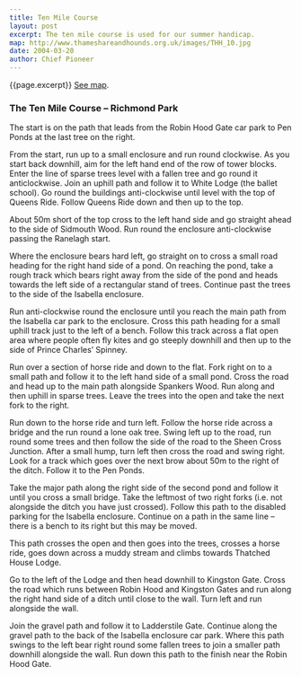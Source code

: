 ```yaml
---
title: Ten Mile Course
layout: post
excerpt: The ten mile course is used for our summer handicap.
map: http://www.thameshareandhounds.org.uk/images/THH_10.jpg
date: 2004-03-20
author: Chief Pioneer
---
```


{{page.excerpt}} <a href="{{page.map}}">See map</a>.

### The Ten Mile Course – Richmond Park

The start is on the path that leads from the Robin Hood Gate car park to Pen
Ponds at the last tree on the right.

From the start, run up to a small enclosure and run round clockwise. As you
start back downhill, aim for the left hand end of the row of tower blocks.
Enter the line of sparse trees level with a fallen tree and go round it anticlockwise.
Join an uphill path and follow it to White Lodge (the ballet school).
Go round the buildings anti-clockwise until level with the top of Queens Ride.
Follow Queens Ride down and then up to the top.

About 50m short of the top cross to the left hand side and go straight ahead to
the side of Sidmouth Wood. Run round the enclosure anti-clockwise passing
the Ranelagh start.

Where the enclosure bears hard left, go straight on to cross a small road
heading for the right hand side of a pond. On reaching the pond, take a rough
track which bears right away from the side of the pond and heads towards the
left side of a rectangular stand of trees. Continue past the trees to the side of
the Isabella enclosure.

Run anti-clockwise round the enclosure until you reach the main path from the
Isabella car park to the enclosure. Cross this path heading for a small uphill
track just to the left of a bench. Follow this track across a flat open area
where people often fly kites and go steeply downhill and then up to the side of
Prince Charles’ Spinney.

Run over a section of horse ride and down to the flat. Fork right on to a small
path and follow it to the left hand side of a small pond.
Cross the road and head up to the main path alongside Spankers Wood. Run
along and then uphill in sparse trees. Leave the trees into the open and take
the next fork to the right.

Run down to the horse ride and turn left. Follow the horse ride across a bridge
and the run round a lone oak tree. Swing left up to the road, run round some
trees and then follow the side of the road to the Sheen Cross Junction.
After a small hump, turn left then cross the road and swing right. Look for a
track which goes over the next brow about 50m to the right of the ditch.
Follow it to the Pen Ponds.

Take the major path along the right side of the second pond and follow it until
you cross a small bridge. Take the leftmost of two right forks (i.e. not
alongside the ditch you have just crossed). Follow this path to the disabled
parking for the Isabella enclosure. Continue on a path in the same line –
there is a bench to its right but this may be moved. 

This path crosses the open and then goes into the trees, crosses a horse ride,
goes down across a muddy stream and climbs towards Thatched House
Lodge.

Go to the left of the Lodge and then head downhill to Kingston Gate. Cross
the road which runs between Robin Hood and Kingston Gates and run along
the right hand side of a ditch until close to the wall. Turn left and run
alongside the wall.

Join the gravel path and follow it to Ladderstile Gate. Continue along the
gravel path to the back of the Isabella enclosure car park. Where this path
swings to the left bear right round some fallen trees to join a smaller path
downhill alongside the wall. Run down this path to the finish near the Robin
Hood Gate. 

